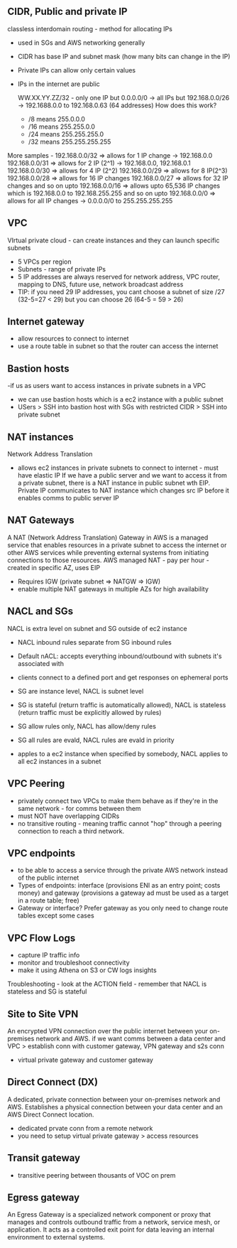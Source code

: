 ## CIDR, Public and private IP
classless interdomain routing - method for allocating IPs
- used in SGs and AWS networking generally
- CIDR has base IP and subnet mask (how many bits can change in the IP)
- Private IPs can allow only certain values
- IPs in the internet are public
  
  WW.XX.YY.ZZ/32 - only one IP but 0.0.0.0/0 -> all IPs but 192.168.0.0/26 -> 192.1688.0.0 to 192.168.0.63 (64 addresses)
  How does this work?
  - /8 means 255.0.0.0
  - /16 means 255.255.0.0
  - /24 means 255.255.255.0
  - /32 means 255.255.255.255
 
More samples - 
192.168.0.0/32 => allows for 1 IP change -> 192.168.0.0
192.168.0.0/31 => allows for 2 IP (2^1) -> 192.168.0.0, 192.168.0.1
192.168.0.0/30 => allows for 4 IP (2^2)
192.168.0.0/29 => allows for 8 IP(2^3)
192.168.0.0/28 => allows for 16 IP changes
192.168.0.0/27 => allows for 32 IP changes
and so on upto 
192.168.0.0/16 => allows upto 65,536 IP changes which is 192.168.0.0 to 192.168.255.255
and so on upto 
192.168.0.0/0 => allows for all IP changes -> 0.0.0.0/0 to 255.255.255.255

## VPC
VIrtual private cloud - can create instances and they can launch specific subnets
- 5 VPCs per region
- Subnets - range of private IPs
- 5 IP addresses are always reserved for network address, VPC router, mapping to DNS, future use, network broadcast address
- TIP: if you need 29 IP addresses, you cant choose a subnet of size /27 (32-5=27 < 29) but you can choose 26 (64-5 = 59 > 26)

## Internet gateway
- allow resources to connect to internet
- use a route table in subnet so that the router can access the internet

## Bastion hosts
-if us as users want to access instances in private subnets in a VPC
- we can use bastion hosts which is a ec2 instance with a public subnet
- USers > SSH into bastion host with SGs with restricted CIDR > SSH into private subnet

## NAT instances
Network Address Translation
- allows ec2 instances in private subnets to connect to internet - must have elastic IP
If we have a public server and we want to access it from a private subnet, there is a NAT instance in public subnet wth EIP. Private IP communicates to NAT instance which changes src IP before it enables comms to public server IP

## NAT Gateways
A NAT (Network Address Translation) Gateway in AWS is a managed service that enables resources in a private subnet to access the internet or other AWS services while preventing external systems from initiating connections to those resources.
AWS managed NAT - pay per hour - created in specific AZ, uses EIP
- Requires IGW (private subnet => NATGW => IGW)
- enable multiple NAT gateways in multiple AZs for high availability

## NACL and SGs
NACL is extra level on subnet and SG outside of ec2 instance
- NACL inbound rules separate from SG inbound rules
- Default nACL: accepts everything inbound/outbound with subnets it's associated with
- clients connect to a defined port and get responses on ephemeral ports

- SG are instance level, NACL is subnet level
- SG is stateful (return traffic is automatically allowed), NACL is stateless (return traffic must be explicitly allowed by rules)
- SG allow rules only, NACL has allow/deny rules
- SG all rules are evald, NACL rules are evald in priority
- apples to a ec2 instance when specified by somebody, NACL applies to all ec2 instances in a subnet

## VPC Peering
- privately connect two VPCs to make them behave as if they're in the same network - for comms between them
- must NOT have overlapping CIDRs
- no transitive routing - meaning traffic cannot "hop" through a peering connection to reach a third network.

## VPC endpoints
- to be able to access a service through the private AWS network instead of the public internet
- Types of endpoints: interface (provisions ENI as an entry point; costs money) and gateway (provisions a gateway ad must be used as a target in a route table; free)
- Gateway or interface? Prefer gateway as you only need to change route tables except some cases

## VPC Flow Logs
- capture IP traffic info
- monitor and troubleshoot connectivity
- make it using Athena on S3 or CW logs insights

Troubleshooting - look at the ACTION field - remember that NACL is stateless and SG is stateful

## Site to Site VPN
An encrypted VPN connection over the public internet between your on-premises network and AWS.
if we want comms between a data center and VPC > establish conn with customer gateway, VPN gateway and s2s conn
- virtual private gateway and customer gateway

## Direct Connect (DX)
A dedicated, private connection between your on-premises network and AWS. Establishes a physical connection between your data center and an AWS Direct Connect location.
- dedicated prvate conn from a remote network
- you need to setup virtual private gateway > access resources

## Transit gateway
- transitive peering between thousants of VOC on prem

## Egress gateway
An Egress Gateway is a specialized network component or proxy that manages and controls outbound traffic from a network, service mesh, or application. It acts as a controlled exit point for data leaving an internal environment to external systems.
